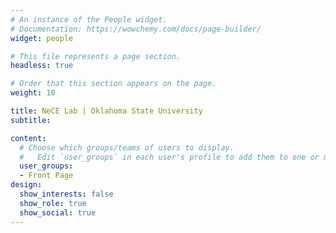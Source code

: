 ```yaml
---
# An instance of the People widget.
# Documentation: https://wowchemy.com/docs/page-builder/
widget: people

# This file represents a page section.
headless: true

# Order that this section appears on the page.
weight: 10

title: NeCE Lab | Oklahoma State University
subtitle:

content:
  # Choose which groups/teams of users to display.
  #   Edit `user_groups` in each user's profile to add them to one or more of these groups.
  user_groups:
  - Front Page
design:
  show_interests: false
  show_role: true
  show_social: true
---
```

